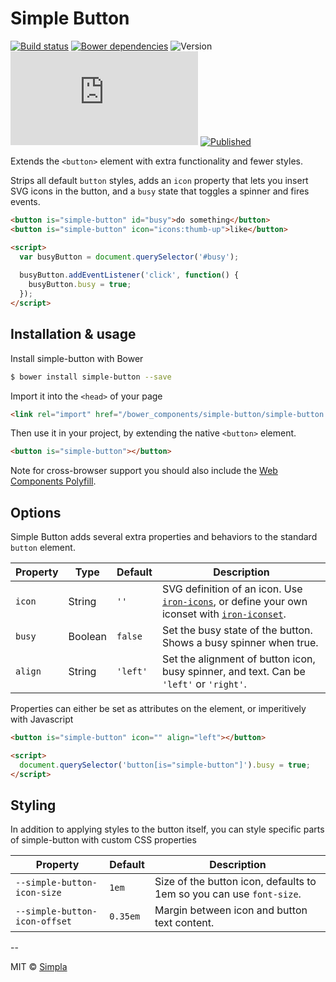 # Simple Button
[![Build status][travis-badge]][travis-url] [![Bower dependencies][bowerdeps-badge]][bowerdeps-url] ![Version][bower-badge] ![Size][size-badge] [![Published][webcomponents-badge]][webcomponents-url]

Extends the `<button>` element with extra functionality and fewer styles.

Strips all default `button` styles, adds an `icon` property that lets you insert SVG icons in the button, and a `busy` state that toggles a spinner and fires events. 

<!---
```
<custom-element-demo>
  <template>
    <script src="../webcomponentsjs/webcomponents-lite.js"></script>
    <link rel="import" href="../iron-icons/iron-icons.html">
    <link rel="import" href="simple-button.html">
    <style>
      button[is="simple-button"] {
        font-family: sans-serif;
        font-size: 14px;
        color: white;
        border-radius: 5px;
        padding: 0.5em 1em;
        margin-right: 15px;
        background: rgb(76, 208, 204);
      }
    </style>
    <next-code-block></next-code-block>
  </template>
</custom-element-demo>
```
-->
```html
<button is="simple-button" id="busy">do something</button>
<button is="simple-button" icon="icons:thumb-up">like</button>

<script>
  var busyButton = document.querySelector('#busy');
  
  busyButton.addEventListener('click', function() {
    busyButton.busy = true;
  });
</script>
```

## Installation & usage

Install simple-button with Bower

```sh
$ bower install simple-button --save
```

Import it into the `<head>` of your page

```html
<link rel="import" href="/bower_components/simple-button/simple-button.html">
```

Then use it in your project, by extending the native `<button>` element.

```html
<button is="simple-button"></button>
```

Note for cross-browser support you should also include the [Web Components Polyfill][webcomponents].

## Options
Simple Button adds several extra properties and behaviors to the standard `button` element.

Property      | Type    | Default           | Description                                                                                                                
------------- | ------- | ----------------- | ------------                                                                                                                 
`icon`        | String  | `''`              | SVG definition of an icon. Use [`iron-icons`][iron-icons], or define your own iconset with [`iron-iconset`][iron-iconset]. 
`busy`        | Boolean | `false`           | Set the busy state of the button. Shows a busy spinner when true.                                                          
`align`       | String  | `'left'`          | Set the alignment of button icon, busy spinner, and text. Can be `'left'` or `'right'`.                                         

Properties can either be set as attributes on the element, or imperitively with Javascript

```html
<button is="simple-button" icon="" align="left"></button> 

<script>
  document.querySelector('button[is="simple-button"]').busy = true;
</script>
```

## Styling
In addition to applying styles to the button itself, you can style specific parts of simple-button with custom CSS properties

Property                      | Default   | Description                                                          
----------------------------- | --------- | ------------                                                         
`--simple-button-icon-size`   | `1em`     | Size of the button icon, defaults to 1em so you can use `font-size`. 
`--simple-button-icon-offset` | `0.35em`  | Margin between icon and button text content.                         

--

MIT © [Simpla](https://www.simpla.io)

[webcomponents]: https://github.com/webcomponents/webcomponentsjs
[iron-icons]: https://elements.polymer-project.org/elements/iron-icons?view=demo:demo/index.html
[iron-iconset]: https://elements.polymer-project.org/elements/iron-iconset-svg

[bower-badge]: https://img.shields.io/bower/v/simple-button.svg
[bowerlicense-badge]: https://img.shields.io/bower/l/simple-button.svg
[travis-badge]: https://img.shields.io/travis/SimpleElements/simple-button.svg
[travis-url]: https://travis-ci.org/SimpleElements/simple-button
[bowerdeps-badge]: https://img.shields.io/gemnasium/SimpleElements/simple-button.svg
[bowerdeps-url]: https://gemnasium.com/bower/simple-button
[size-badge]: https://badges.herokuapp.com/size/github/SimpleElements/simple-button/master/simple-button.html?gzip=true&color=blue
[webcomponents-badge]: https://img.shields.io/badge/webcomponents.org-published-blue.svg
[webcomponents-url]: https://www.webcomponents.org/element/SimpleElements/simple-button